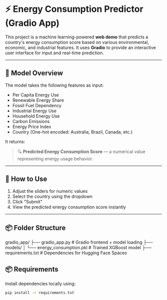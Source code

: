 # ⚡ Energy Consumption Predictor (Gradio App)

This project is a machine learning-powered **web demo** that predicts a country's energy consumption score based on various environmental, economic, and industrial features. It uses **Gradio** to provide an interactive user interface for input and real-time prediction.

---

## 🧠 Model Overview

The model takes the following features as input:
- Per Capita Energy Use
- Renewable Energy Share
- Fossil Fuel Dependency
- Industrial Energy Use
- Household Energy Use
- Carbon Emissions
- Energy Price Index
- Country (One-hot encoded: Australia, Brazil, Canada, etc.)

It returns:
> 🔍 **Predicted Energy Consumption Score** — a numerical value representing energy usage behavior.

---



## 🧪 How to Use

1. Adjust the sliders for numeric values
2. Select the country using the dropdown
3. Click "Submit"
4. View the predicted energy consumption score instantly

---

## 📦 Folder Structure

gradio_app/
├── gradio_app.py # Gradio frontend + model loading
├── models/
│ └── energy_consumption.pkl # Trained XGBoost model
├── requirements.txt # Dependencies for Hugging Face Spaces

## 📦 Requirements

Install dependencies locally using:

```bash
pip install -r requirements.txt
